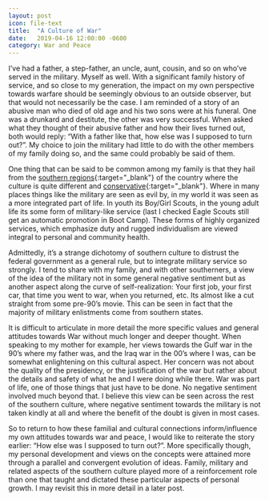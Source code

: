 ```yaml
---
layout: post
icon: file-text
title:  "A Culture of War"
date:   2019-04-16 12:00:00 -0600
category: War and Peace
---
```


I’ve had a father, a step-father, an uncle, aunt, cousin, and so on who’ve served in the military. Myself as well. With a significant family history of service, and so close to my generation, the impact on my own perspective towards warfare should be seemingly obvious to an outside observer, but that would not necessarily be the case. I am reminded of a story of an abusive man who died of old age and his two sons were at his funeral. One was a drunkard and destitute, the other was very successful. When asked what they thought of their abusive father and how their lives turned out, both would reply: “With a father like that, how else was I supposed to turn out?”. My choice to join the military had little to do with the other members of my family doing so, and the same could probably be said of them.

One thing that can be said to be common among my family is that they hail from the [southern regions](https://en.wikipedia.org/wiki/Deep_South){:target="_blank"} of the country where the culture is quite different and [conservative](http://www.firstprinciplesjournal.com/articles.aspx?article=675&){:target="_blank"}. Where in many places things like the military are seen as evil by, in my world it was seen as a more integrated part of life. In youth its Boy/Girl Scouts, in the young adult life its some form of military-like service (last I checked Eagle Scouts still get an automatic promotion in Boot Camp). These forms of highly organized services, which emphasize duty and rugged individualism are viewed integral to personal and community health.

Admittedly, it’s a strange dichotomy of southern culture to distrust the federal government as a general rule, but to integrate military service so strongly. I tend to share with my family, and with other southerners, a view of the idea of the military not in some general negative sentiment but as another aspect along the curve of self-realization: Your first job, your first car, that time you went to war, when you returned, etc. Its almost like a cut straight from some pre-90’s movie. This can be seen in fact that the majority of military enlistments come from southern states.

It is difficult to articulate in more detail the more specific values and general attitudes towards War without much longer and deeper thought. When speaking to my mother for example, her views towards the Gulf war in the 90’s where my father was, and the Iraq war in the 00’s where I was, can be somewhat enlightening on this cultural aspect. Her concern was not about the quality of the presidency, or the justification of the war but rather about the details and safety of what he and I were doing while there. War was part of life, one of those things that just have to be done. No negative sentiment involved much beyond that. I believe this view can be seen across the rest of the southern culture, where negative sentiment towards the military is not taken kindly at all and where the benefit of the doubt is given in most cases.

So to return to how these familial and cultural connections inform/influence my own attitudes towards war and peace, I would like to reiterate the story earlier: “How else was I supposed to turn out?”. More specifically though, my personal development and views on the concepts were attained more through a parallel and convergent evolution of ideas. Family, military and related aspects of the southern culture played more of a reinforcement role than one that taught and dictated these particular aspects of personal growth. I may revisit this in more detail in a later post.
